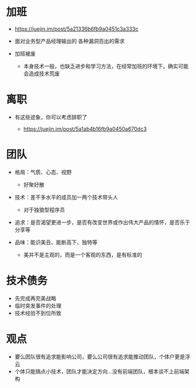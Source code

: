 # 加班

- <https://juejin.im/post/5a21336b6fb9a0451c3a333c>
- 面对业务型产品经理输出的 各种漏洞百出的需求
- 加班被废

  - 本身技术一般，也缺乏进步和学习方法，在经常加班的环境下，确实可能会造成技术荒废

# 离职

- 有这些迹象，你可以考虑辞职了

  - <https://juejin.im/post/5a1ab4b16fb9a0450a670dc3>

# 团队

- 格局：气质、心态、视野

  - 好聚好散

- 技术：差不多水平的成员加一两个技术带头人

  - 对于独狼型程序员

- 追求：是否渴望更进一步，是否有改变世界或作出伟大产品的情怀，是否乐于分享等

- 品味：能识美丑、能断高下、独特等

  - 美并不是主观的，而是一个客观的东西，是有标准的

# 技术债务

- 先完成再完美战略
- 临时突发事件的处理
- 技术经验不到位所致

# 观点

- 要么团队很有追求能影响公司，要么公司很有追求能推动团队，个体户更是浮云
- 个体只能搞点小技术，团队才能决定方向...没有前端团队，根本谈不上前端架构
